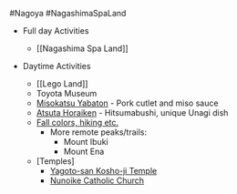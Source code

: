 #Nagoya #NagashimaSpaLand

- Full day Activities
	- [[Nagashima Spa Land]]

- Daytime Activities
	- [[Lego Land]]
	- Toyota Museum
	- [Misokatsu Yabaton](https://sushisandwich81.com/yabaton-yaba-cho-honten-nagoya/) - Pork cutlet and miso sauce
	- [Atsuta Horaiken](https://www.houraiken.com/jingu/) - Hitsumabushi, unique Unagi dish
	- [Fall colors, hiking etc.](https://www.japan-guide.com/e/e3316.html)
		- More remote peaks/trails:
			- Mount Ibuki
			- Mount Ena
	- [Temples]
		- [Yagoto-san Kosho-ji Temple](https://www.koushoji.or.jp/)
		- [Nunoike Catholic Church](https://www.tripadvisor.com/Attraction_Review-g298106-d7266525-Reviews-Nunoike_Catholic_Church-Nagoya_Aichi_Prefecture_Tokai_Chubu.html)

